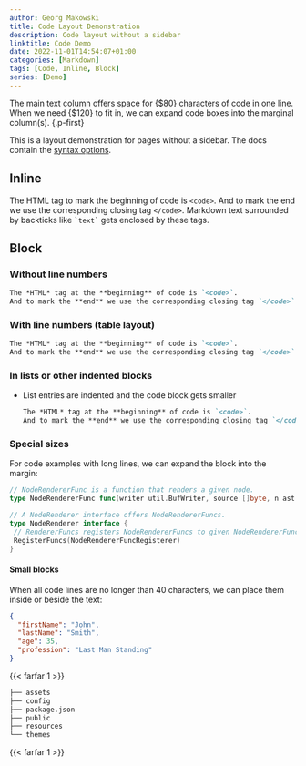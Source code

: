 ```yaml
---
author: Georg Makowski
title: Code Layout Demonstration
description: Code layout without a sidebar
linktitle: Code Demo
date: 2022-11-01T14:54:07+01:00
categories: [Markdown]
tags: [Code, Inline, Block]
series: [Demo]
---
```


The main text column offers space for {$80} characters of code in one line. When we need {$120} to fit in, we can expand code boxes into the marginal column(s).
{.p-first} <!--more-->

This is a layout demonstration for pages without a sidebar. The docs contain the [syntax options](/doc/basic/code).

## Inline

The HTML tag to mark the beginning of code is `<code>`. And to mark the end we use the corresponding closing tag `</code>`. Markdown text surrounded by backticks like `` `text` `` gets enclosed by these tags.

## Block

### Without line numbers

```md
The *HTML* tag at the **beginning** of code is `<code>`.
And to mark the **end** we use the corresponding closing tag `</code>`.
```

### With line numbers (table layout)

```md {linenos=true}
The *HTML* tag at the **beginning** of code is `<code>`.
And to mark the **end** we use the corresponding closing tag `</code>`.
```

### In lists or other indented blocks

- List entries are indented and the code block gets smaller
  
  ```md
  The *HTML* tag at the **beginning** of code is `<code>`.
  And to mark the **end** we use the corresponding closing tag `</code>`. 
  ```

### Special sizes

For code examples with long lines, we can expand the block into the margin:

```go {class=large linenos=true}
// NodeRendererFunc is a function that renders a given node.
type NodeRendererFunc func(writer util.BufWriter, source []byte, n ast.Node, entering bool) (ast.WalkStatus, error)

// A NodeRenderer interface offers NodeRendererFuncs.
type NodeRenderer interface {
 // RendererFuncs registers NodeRendererFuncs to given NodeRendererFuncRegisterer.
 RegisterFuncs(NodeRendererFuncRegisterer)
}
```

#### Small blocks
When all code lines are no longer than 40 characters, we can place them inside or beside the text:

```json {.left}
{
  "firstName": "John",
  "lastName": "Smith",
  "age": 35,
  "profession": "Last Man Standing"
}
```

{{< farfar 1 >}}

```bash {.lh15 .right}
├── assets
├── config
├── package.json
├── public
├── resources
└── themes
```

{{< farfar 1 >}}


